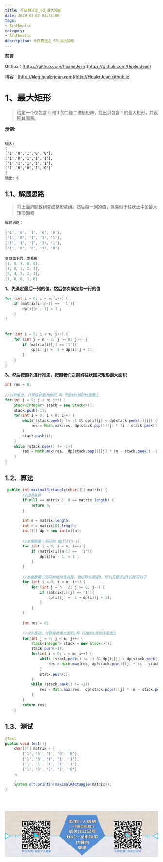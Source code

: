```yaml
---
title: 今日算法之_63_最大矩形
date: 2020-05-07 03:33:00
tags: 
- Arithmetic
category: 
- Arithmetic
description: 今日算法之_63_最大矩形
---
```


**前言**     

 Github：[https://github.com/HealerJean](https://github.com/HealerJean)         

 博客：[http://blog.healerjean.com](http://HealerJean.github.io)          



# 1、最大矩形
> 给定一个仅包含 0 和 1 的二维二进制矩阵，找出只包含 1 的最大矩形，并返回其面积。

**示例:**

```

输入:
[
['1','0','1','0','0'],
['1','0','1','1','1'],
['1','1','1','1','1'],
['1','0','0','1','0']
]
输出: 6
```



## 1.1、解题思路 

> 将上面的额数组变成整形数组。然后每一列的值，就类似于柱状土中的最大矩形面积  



```java
解题思路：

{'1', '0', '1', '0', '0'},
{'1', '0', '1', '1', '1'},
{'1', '1', '1', '1', '1'},
{'1', '0', '0', '1', '0'}

变成如下的，求矩形
{1, 0, 1, 0, 0},
{1, 0, 3, 2, 1},
{5, 4, 3, 2, 1},
{1, 0, 0, 1, 0}
```



**1、先确定最后一列的值，然后依次确定每一行的值**

```java
for (int i = 0; i < m; i++) {
    if (matrix[i][n-1] ==  '1'){
        dp[i][n - 1] = 1 ;
    }
}


for (int i = 0; i < m; i++) {
    for (int j = n - 2; j >= 0; j--) {
        if (matrix[i][j] == '1'){
            dp[i][j] =  1 + dp[i][j + 1];
        }
    }
}
```



**3、然后按照列进行推进，按照我们之前的柱状图求矩形最大面积**

```java
int res = 0;

//以列推进。计算柱状最大面积,将 行坐标i放到栈里面去
for(int j = 0; j < n; j++) {
    Stack<Integer> stack = new Stack<>();
    stack.push(-1);
    for(int i = 0; i < m; i++) {
        while (stack.peek() != -1 && dp[i][j] < dp[stack.peek()][j]) {
            res = Math.max(res, dp[stack.pop()][j] * (i - stack.peek() -1));
        }
        stack.push(i);
    }
    while (stack.peek() != -1){
        res = Math.max(res,  dp[stack.pop()][j] * (m - stack.peek() -1));
    }
}
```



## 1.2、算法

```java
 public int maximalRectangle(char[][] matrix) {
        //边界条件
        if(null == matrix || 0 == matrix.length) {
            return 0;
        }

        int m = matrix.length;
        int n = matrix[0].length;
        int[][] dp = new int[m][n];

        //从倒数第一列开始 dp[i][n-1]
        for (int i = 0; i < m; i++) {
            if (matrix[i][n-1] ==  '1'){
                dp[i][n - 1] = 1 ;
            }
        }

        //从倒数第二列开始继续往前推，数组默认就是0，所以只要求出1的就可以了
        for (int i = 0; i < m; i++) {
            for (int j = n - 2; j >= 0; j--) {
                if (matrix[i][j] == '1'){
                    dp[i][j] =  1 + dp[i][j + 1];
                }
            }
        }

        int res = 0;

        //以列推进。计算柱状最大面积,将 行坐标i放到栈里面去
        for(int j = 0; j < n; j++) {
            Stack<Integer> stack = new Stack<>();
            stack.push(-1);
            for(int i = 0; i < m; i++) {
                while (stack.peek() != -1 && dp[i][j] < dp[stack.peek()][j]) {
                    res = Math.max(res, dp[stack.pop()][j] * (i - stack.peek() -1));
                }
                stack.push(i);
            }
            while (stack.peek() != -1){
                res = Math.max(res,  dp[stack.pop()][j] * (m - stack.peek() -1));
            }
        }
        return res;
    }
```




## 1.3、测试 

```java
@Test
public void test(){
    char[][] matrix = {
        {'1', '0', '1', '0', '0'},
        {'1', '0', '1', '1', '1'},
        {'1', '1', '1', '1', '1'},
        {'1', '0', '0', '1', '0'}
    };

    System.out.println(maximalRectangle(matrix));
}



```



​          

![ContactAuthor](https://raw.githubusercontent.com/HealerJean/HealerJean.github.io/master/assets/img/artical_bottom.jpg)



<link rel="stylesheet" href="https://unpkg.com/gitalk/dist/gitalk.css">

<script src="https://unpkg.com/gitalk@latest/dist/gitalk.min.js"></script> 
<div id="gitalk-container"></div>    
 <script type="text/javascript">
    var gitalk = new Gitalk({
		clientID: `1d164cd85549874d0e3a`,
		clientSecret: `527c3d223d1e6608953e835b547061037d140355`,
		repo: `HealerJean.github.io`,
		owner: 'HealerJean',
		admin: ['HealerJean'],
		id: '5QUnHPjFRcMbwKfv',
    });
    gitalk.render('gitalk-container');
</script> 


